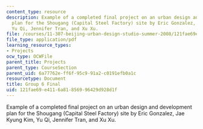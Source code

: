 ```yaml
---
content_type: resource
description: Example of a completed final project on an urban design and development
  plan for the Shougang (Capital Steel Factory) site by Eric Gonzalez, Jae Kyung Kim,
  Yu Qi, Jennifer Tran, and Xu Xu.
file: /courses/11-307-beijing-urban-design-studio-summer-2008/121fae69e4116a81856996429d928d1f_group6_final.pdf
file_type: application/pdf
learning_resource_types:
- Projects
ocw_type: OCWFile
parent_title: Projects
parent_type: CourseSection
parent_uid: 6a77762e-ff6f-95c9-91a2-c0191efb0a1c
resourcetype: Document
title: Group 6 Final
uid: 121fae69-e411-6a81-8569-96429d928d1f
---
```

Example of a completed final project on an urban design and development plan for the Shougang (Capital Steel Factory) site by Eric Gonzalez, Jae Kyung Kim, Yu Qi, Jennifer Tran, and Xu Xu.

